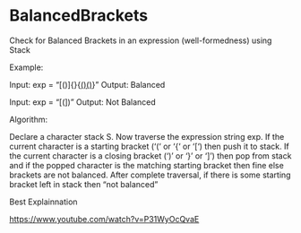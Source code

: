 # BalancedBrackets
Check for Balanced Brackets in an expression (well-formedness) using Stack


Example: 

Input: exp = “[()]{}{[()()]()}” 
Output: Balanced

Input: exp = “[(])” 
Output: Not Balanced 

Algorithm: 

Declare a character stack S.
Now traverse the expression string exp. 
If the current character is a starting bracket (‘(‘ or ‘{‘ or ‘[‘) then push it to stack.
If the current character is a closing bracket (‘)’ or ‘}’ or ‘]’) then pop from stack and if the popped character is the matching starting bracket then fine else brackets are not balanced.
After complete traversal, if there is some starting bracket left in stack then “not balanced”

Best Explainnation

https://www.youtube.com/watch?v=P31WyOcQvaE
